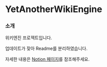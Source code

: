 # YetAnotherWikiEngine
### 소개
위키엔진 프로젝트입니다.

업데이트가 잦아 Readme를 분리하였습니다.

자세한 내용은 [Notion 페이지](https://kshshkim.notion.site/YetAnotherWikiEngine-bb8c25ca4b0446b6aa2829cebf06b0bd?pvs=4)를 참조해주세요.
